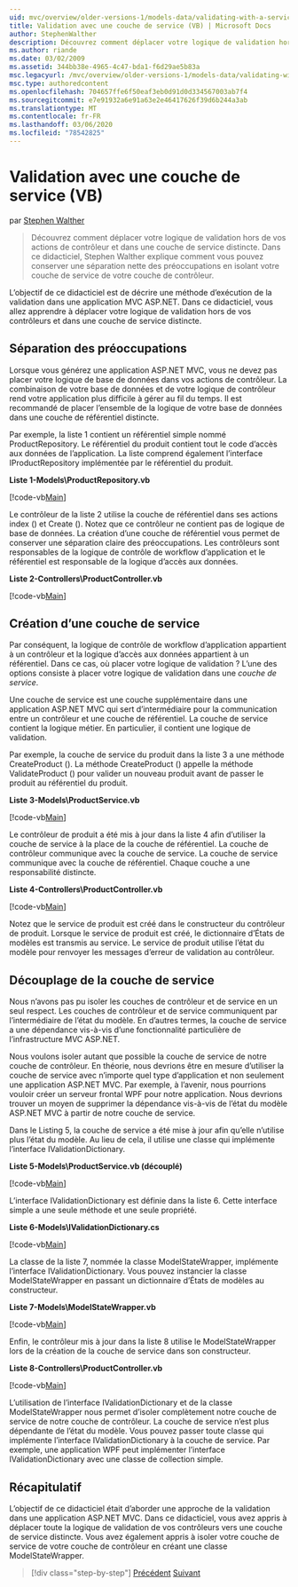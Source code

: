 ```yaml
---
uid: mvc/overview/older-versions-1/models-data/validating-with-a-service-layer-vb
title: Validation avec une couche de service (VB) | Microsoft Docs
author: StephenWalther
description: Découvrez comment déplacer votre logique de validation hors de vos actions de contrôleur et dans une couche de service distincte. Dans ce didacticiel, Stephen Walther vous explique comment...
ms.author: riande
ms.date: 03/02/2009
ms.assetid: 344bb38e-4965-4c47-bda1-f6d29ae5b83a
msc.legacyurl: /mvc/overview/older-versions-1/models-data/validating-with-a-service-layer-vb
msc.type: authoredcontent
ms.openlocfilehash: 704657ffe6f50eaf3eb0d91d0d334567003ab7f4
ms.sourcegitcommit: e7e91932a6e91a63e2e46417626f39d6b244a3ab
ms.translationtype: MT
ms.contentlocale: fr-FR
ms.lasthandoff: 03/06/2020
ms.locfileid: "78542825"
---
```

# <a name="validating-with-a-service-layer-vb"></a>Validation avec une couche de service (VB)

par [Stephen Walther](https://github.com/StephenWalther)

> Découvrez comment déplacer votre logique de validation hors de vos actions de contrôleur et dans une couche de service distincte. Dans ce didacticiel, Stephen Walther explique comment vous pouvez conserver une séparation nette des préoccupations en isolant votre couche de service de votre couche de contrôleur.

L’objectif de ce didacticiel est de décrire une méthode d’exécution de la validation dans une application MVC ASP.NET. Dans ce didacticiel, vous allez apprendre à déplacer votre logique de validation hors de vos contrôleurs et dans une couche de service distincte.

## <a name="separating-concerns"></a>Séparation des préoccupations

Lorsque vous générez une application ASP.NET MVC, vous ne devez pas placer votre logique de base de données dans vos actions de contrôleur. La combinaison de votre base de données et de votre logique de contrôleur rend votre application plus difficile à gérer au fil du temps. Il est recommandé de placer l’ensemble de la logique de votre base de données dans une couche de référentiel distincte.

Par exemple, la liste 1 contient un référentiel simple nommé ProductRepository. Le référentiel du produit contient tout le code d’accès aux données de l’application. La liste comprend également l’interface IProductRepository implémentée par le référentiel du produit.

**Liste 1-Models\ProductRepository.vb**

[!code-vb[Main](validating-with-a-service-layer-vb/samples/sample1.vb)]

Le contrôleur de la liste 2 utilise la couche de référentiel dans ses actions index () et Create (). Notez que ce contrôleur ne contient pas de logique de base de données. La création d’une couche de référentiel vous permet de conserver une séparation claire des préoccupations. Les contrôleurs sont responsables de la logique de contrôle de workflow d’application et le référentiel est responsable de la logique d’accès aux données.

**Liste 2-Controllers\ProductController.vb**

[!code-vb[Main](validating-with-a-service-layer-vb/samples/sample2.vb)]

## <a name="creating-a-service-layer"></a>Création d’une couche de service

Par conséquent, la logique de contrôle de workflow d’application appartient à un contrôleur et la logique d’accès aux données appartient à un référentiel. Dans ce cas, où placer votre logique de validation ? L’une des options consiste à placer votre logique de validation dans une *couche de service*.

Une couche de service est une couche supplémentaire dans une application ASP.NET MVC qui sert d’intermédiaire pour la communication entre un contrôleur et une couche de référentiel. La couche de service contient la logique métier. En particulier, il contient une logique de validation.

Par exemple, la couche de service du produit dans la liste 3 a une méthode CreateProduct (). La méthode CreateProduct () appelle la méthode ValidateProduct () pour valider un nouveau produit avant de passer le produit au référentiel du produit.

**Liste 3-Models\ProductService.vb**

[!code-vb[Main](validating-with-a-service-layer-vb/samples/sample3.vb)]

Le contrôleur de produit a été mis à jour dans la liste 4 afin d’utiliser la couche de service à la place de la couche de référentiel. La couche de contrôleur communique avec la couche de service. La couche de service communique avec la couche de référentiel. Chaque couche a une responsabilité distincte.

**Liste 4-Controllers\ProductController.vb**

[!code-vb[Main](validating-with-a-service-layer-vb/samples/sample4.vb)]

Notez que le service de produit est créé dans le constructeur du contrôleur de produit. Lorsque le service de produit est créé, le dictionnaire d’États de modèles est transmis au service. Le service de produit utilise l’état du modèle pour renvoyer les messages d’erreur de validation au contrôleur.

## <a name="decoupling-the-service-layer"></a>Découplage de la couche de service

Nous n’avons pas pu isoler les couches de contrôleur et de service en un seul respect. Les couches de contrôleur et de service communiquent par l’intermédiaire de l’état du modèle. En d’autres termes, la couche de service a une dépendance vis-à-vis d’une fonctionnalité particulière de l’infrastructure MVC ASP.NET.

Nous voulons isoler autant que possible la couche de service de notre couche de contrôleur. En théorie, nous devrions être en mesure d’utiliser la couche de service avec n’importe quel type d’application et non seulement une application ASP.NET MVC. Par exemple, à l’avenir, nous pourrions vouloir créer un serveur frontal WPF pour notre application. Nous devrions trouver un moyen de supprimer la dépendance vis-à-vis de l’état du modèle ASP.NET MVC à partir de notre couche de service.

Dans le Listing 5, la couche de service a été mise à jour afin qu’elle n’utilise plus l’état du modèle. Au lieu de cela, il utilise une classe qui implémente l’interface IValidationDictionary.

**Liste 5-Models\ProductService.vb (découplé)**

[!code-vb[Main](validating-with-a-service-layer-vb/samples/sample5.vb)]

L’interface IValidationDictionary est définie dans la liste 6. Cette interface simple a une seule méthode et une seule propriété.

**Liste 6-Models\IValidationDictionary.cs**

[!code-vb[Main](validating-with-a-service-layer-vb/samples/sample6.vb)]

La classe de la liste 7, nommée la classe ModelStateWrapper, implémente l’interface IValidationDictionary. Vous pouvez instancier la classe ModelStateWrapper en passant un dictionnaire d’États de modèles au constructeur.

**Liste 7-Models\ModelStateWrapper.vb**

[!code-vb[Main](validating-with-a-service-layer-vb/samples/sample7.vb)]

Enfin, le contrôleur mis à jour dans la liste 8 utilise le ModelStateWrapper lors de la création de la couche de service dans son constructeur.

**Liste 8-Controllers\ProductController.vb**

[!code-vb[Main](validating-with-a-service-layer-vb/samples/sample8.vb)]

L’utilisation de l’interface IValidationDictionary et de la classe ModelStateWrapper nous permet d’isoler complètement notre couche de service de notre couche de contrôleur. La couche de service n’est plus dépendante de l’état du modèle. Vous pouvez passer toute classe qui implémente l’interface IValidationDictionary à la couche de service. Par exemple, une application WPF peut implémenter l’interface IValidationDictionary avec une classe de collection simple.

## <a name="summary"></a>Récapitulatif

L’objectif de ce didacticiel était d’aborder une approche de la validation dans une application ASP.NET MVC. Dans ce didacticiel, vous avez appris à déplacer toute la logique de validation de vos contrôleurs vers une couche de service distincte. Vous avez également appris à isoler votre couche de service de votre couche de contrôleur en créant une classe ModelStateWrapper.

> [!div class="step-by-step"]
> [Précédent](validating-with-the-idataerrorinfo-interface-vb.md)
> [Suivant](validation-with-the-data-annotation-validators-vb.md)
